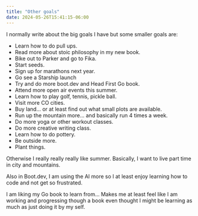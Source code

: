 ```yaml
---
title: "Other goals"
date: 2024-05-26T15:41:15-06:00
---
```


I normally write about the big goals I have but some smaller goals are: 

- Learn how to do pull ups.
- Read more about stoic philosophy in my new book.
- Bike out to Parker and go to Fika. 
- Start seeds.
- Sign up for marathons next year.
- Go see a Starship launch
- Try and do more boot.dev and Head First Go book.
- Attend more open air events this summer.
- Learn how to play golf, tennis, pickle ball. 
- Visit more CO cities. 
- Buy land... or at least find out what small plots are available.
- Run up the mountain more... and basically run 4 times a week. 
- Do more yoga or other workout classes. 
- Do more creative writing class.
- Learn how to do pottery. 
- Be outside more.
- Plant things. 

Otherwise I really really really like summer. Basically, I want to live part time in city and mountains. 

Also in Boot.dev, I am using the AI more so I at least enjoy learning how to code and not get so frustrated. 

I am liking my Go book to learn from... Makes me at least feel like I am working and progressing though a book even thought I might be learning as much as just doing it by my self. 
